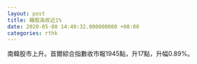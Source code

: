 ```yaml
---
layout: post
title: 韓股高收近1%
date: 2020-05-08 14:49:32.000000000 +08:00
categories: rthk
---
```


南韓股市上升。首爾綜合指數收市報1945點，升17點，升幅0.89%。
